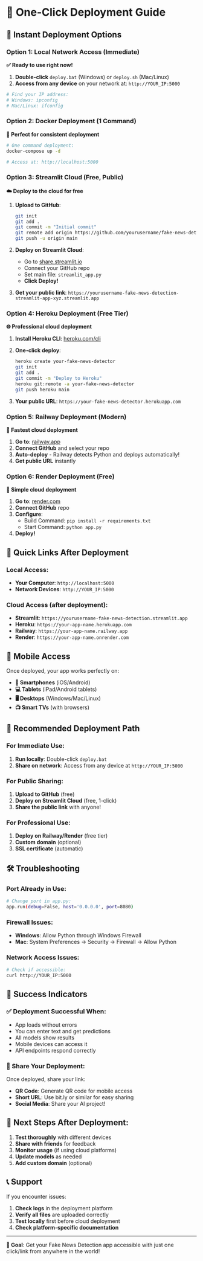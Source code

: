 # 🚀 One-Click Deployment Guide

## 🎯 **Instant Deployment Options**

### Option 1: **Local Network Access (Immediate)**
**✅ Ready to use right now!**

1. **Double-click** `deploy.bat` (Windows) or `deploy.sh` (Mac/Linux)
2. **Access from any device** on your network at: `http://YOUR_IP:5000`

```bash
# Find your IP address:
# Windows: ipconfig
# Mac/Linux: ifconfig
```

### Option 2: **Docker Deployment (1 Command)**
**🐳 Perfect for consistent deployment**

```bash
# One command deployment:
docker-compose up -d

# Access at: http://localhost:5000
```

### Option 3: **Streamlit Cloud (Free, Public)**
**☁️ Deploy to the cloud for free**

1. **Upload to GitHub**:
   ```bash
   git init
   git add .
   git commit -m "Initial commit"
   git remote add origin https://github.com/yourusername/fake-news-detection.git
   git push -u origin main
   ```

2. **Deploy on Streamlit Cloud**:
   - Go to [share.streamlit.io](https://share.streamlit.io)
   - Connect your GitHub repo
   - Set main file: `streamlit_app.py`
   - **Click Deploy!**

3. **Get your public link**: `https://yourusername-fake-news-detection-streamlit-app-xyz.streamlit.app`

### Option 4: **Heroku Deployment (Free Tier)**
**🌐 Professional cloud deployment**

1. **Install Heroku CLI**: [heroku.com/cli](https://devcenter.heroku.com/articles/heroku-cli)

2. **One-click deploy**:
   ```bash
   heroku create your-fake-news-detector
   git init
   git add .
   git commit -m "Deploy to Heroku"
   heroku git:remote -a your-fake-news-detector
   git push heroku main
   ```

3. **Your public URL**: `https://your-fake-news-detector.herokuapp.com`

### Option 5: **Railway Deployment (Modern)**
**🚄 Fastest cloud deployment**

1. **Go to**: [railway.app](https://railway.app)
2. **Connect GitHub** and select your repo
3. **Auto-deploy** - Railway detects Python and deploys automatically!
4. **Get public URL** instantly

### Option 6: **Render Deployment (Free)**
**🎨 Simple cloud deployment**

1. **Go to**: [render.com](https://render.com)
2. **Connect GitHub** repo
3. **Configure**:
   - Build Command: `pip install -r requirements.txt`
   - Start Command: `python app.py`
4. **Deploy!**

## 🔗 **Quick Links After Deployment**

### **Local Access**:
- **Your Computer**: `http://localhost:5000`
- **Network Devices**: `http://YOUR_IP:5000`

### **Cloud Access** (after deployment):
- **Streamlit**: `https://yourusername-fake-news-detection.streamlit.app`
- **Heroku**: `https://your-app-name.herokuapp.com`
- **Railway**: `https://your-app-name.railway.app`
- **Render**: `https://your-app-name.onrender.com`

## 📱 **Mobile Access**

Once deployed, your app works perfectly on:
- **📱 Smartphones** (iOS/Android)
- **💻 Tablets** (iPad/Android tablets)
- **🖥️ Desktops** (Windows/Mac/Linux)
- **📺 Smart TVs** (with browsers)

## 🎯 **Recommended Deployment Path**

### **For Immediate Use**:
1. **Run locally**: Double-click `deploy.bat`
2. **Share on network**: Access from any device at `http://YOUR_IP:5000`

### **For Public Sharing**:
1. **Upload to GitHub** (free)
2. **Deploy on Streamlit Cloud** (free, 1-click)
3. **Share the public link** with anyone!

### **For Professional Use**:
1. **Deploy on Railway/Render** (free tier)
2. **Custom domain** (optional)
3. **SSL certificate** (automatic)

## 🛠️ **Troubleshooting**

### **Port Already in Use**:
```bash
# Change port in app.py:
app.run(debug=False, host='0.0.0.0', port=8080)
```

### **Firewall Issues**:
- **Windows**: Allow Python through Windows Firewall
- **Mac**: System Preferences → Security → Firewall → Allow Python

### **Network Access Issues**:
```bash
# Check if accessible:
curl http://YOUR_IP:5000
```

## 🎉 **Success Indicators**

### **✅ Deployment Successful When**:
- App loads without errors
- You can enter text and get predictions
- All models show results
- Mobile devices can access it
- API endpoints respond correctly

### **🔗 Share Your Deployment**:
Once deployed, share your link:
- **QR Code**: Generate QR code for mobile access
- **Short URL**: Use bit.ly or similar for easy sharing
- **Social Media**: Share your AI project!

## 🚀 **Next Steps After Deployment**:

1. **Test thoroughly** with different devices
2. **Share with friends** for feedback
3. **Monitor usage** (if using cloud platforms)
4. **Update models** as needed
5. **Add custom domain** (optional)

## 📞 **Support**

If you encounter issues:
1. **Check logs** in the deployment platform
2. **Verify all files** are uploaded correctly
3. **Test locally** first before cloud deployment
4. **Check platform-specific documentation**

---

**🎯 Goal**: Get your Fake News Detection app accessible with just one click/link from anywhere in the world!
